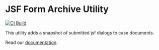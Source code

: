# JSF Form Archive Utility

[![CI Build](https://github.com/axonivy-market/jsf-formarchive-util/actions/workflows/ci.yml/badge.svg)](https://github.com/axonivy-market/jsf-formarchive-util/actions/workflows/ci.yml)

This utility adds a snapshot of submitted jsf dialogs to case documents.

Read our [documentation](jsf-form-archive-util-product/README.md).
